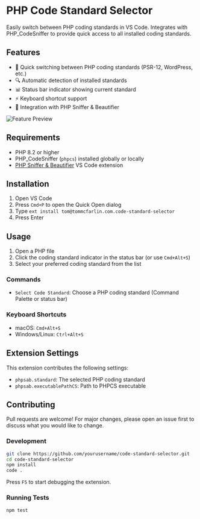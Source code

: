 # PHP Code Standard Selector

Easily switch between PHP coding standards in VS Code. Integrates with PHP_CodeSniffer to provide quick access to all installed coding standards.

## Features

- 🔄 Quick switching between PHP coding standards (PSR-12, WordPress, etc.)
- 🔍 Automatic detection of installed standards
- 📊 Status bar indicator showing current standard
- ⚡️ Keyboard shortcut support
- 🔌 Integration with PHP Sniffer & Beautifier

![Feature Preview](images/feature-preview.gif)

## Requirements

- PHP 8.2 or higher
- PHP_CodeSniffer (`phpcs`) installed globally or locally
- [PHP Sniffer & Beautifier](https://marketplace.visualstudio.com/items?itemName=valeryanm.vscode-phpsab) VS Code extension

## Installation

1. Open VS Code
2. Press `Cmd+P` to open the Quick Open dialog
3. Type `ext install tom@tommcfarlin.com.code-standard-selector`
4. Press Enter

## Usage

1. Open a PHP file
2. Click the coding standard indicator in the status bar (or use `Cmd+Alt+S`)
3. Select your preferred coding standard from the list

### Commands

- `Select Code Standard`: Choose a PHP coding standard (Command Palette or status bar)

### Keyboard Shortcuts

- macOS: `Cmd+Alt+S`
- Windows/Linux: `Ctrl+Alt+S`

## Extension Settings

This extension contributes the following settings:

- `phpsab.standard`: The selected PHP coding standard
- `phpsab.executablePathCS`: Path to PHPCS executable

## Contributing

Pull requests are welcome! For major changes, please open an issue first to discuss what you would like to change.

### Development

```bash
git clone https://github.com/yourusername/code-standard-selector.git
cd code-standard-selector
npm install
code .
```

Press `F5` to start debugging the extension.

### Running Tests

```bash
npm test
```
